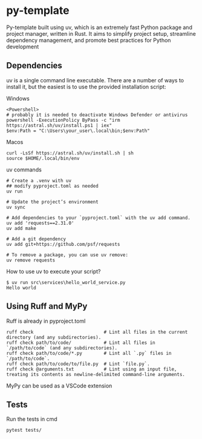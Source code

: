 # py-template

Py-template built using uv, which is an extremely fast Python package and project manager, written in Rust. It aims to simplify project setup, streamline dependency management, and promote best practices for Python development

## Dependencies

uv is a single command line executable. There are a number of ways to install it, but the easiest is to use the provided installation script:

Windows
```console
<Powershell>
# probably it is needed to deactivate Windows Defender or antivirus
powershell -ExecutionPolicy ByPass -c "irm https://astral.sh/uv/install.ps1 | iex"
$env:Path = "C:\Users\your_user\.local\bin;$env:Path"
```

Macos
```console
curl -LsSf https://astral.sh/uv/install.sh | sh
source $HOME/.local/bin/env
```

uv commands
```console
# Create a .venv with uv
## modify pyproject.toml as needed
uv run

# Update the project’s environment
uv sync 

# Add dependencies to your `pyproject.toml` with the uv add command. 
uv add 'requests==2.31.0'
uv add make

# Add a git dependency
uv add git+https://github.com/psf/requests

# To remove a package, you can use uv remove:
uv remove requests
```

How to use uv to execute your script?
```console
$ uv run src\services\hello_world_service.py 
Hello world
```

## Using Ruff and MyPy

Ruff is already in pyproject.toml
```console
ruff check                          # Lint all files in the current directory (and any subdirectories).
ruff check path/to/code/            # Lint all files in `/path/to/code` (and any subdirectories).
ruff check path/to/code/*.py        # Lint all `.py` files in `/path/to/code`.
ruff check path/to/code/to/file.py  # Lint `file.py`.
ruff check @arguments.txt           # Lint using an input file, treating its contents as newline-delimited command-line arguments.
```
MyPy can be used as a VSCode extension

## Tests

Run the tests in cmd
```console
pytest tests/
```


